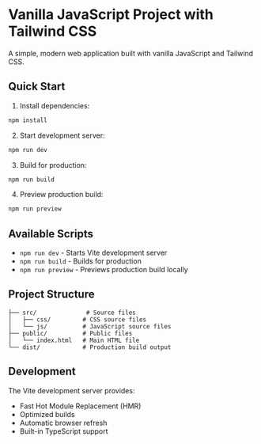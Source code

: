 # Vanilla JavaScript Project with Tailwind CSS

A simple, modern web application built with vanilla JavaScript and Tailwind CSS.

## Quick Start

1. Install dependencies:
```bash
npm install
```

2. Start development server:
```bash
npm run dev
```

3. Build for production:
```bash
npm run build
```

4. Preview production build:
```bash
npm run preview
```

## Available Scripts

- `npm run dev` - Starts Vite development server
- `npm run build` - Builds for production
- `npm run preview` - Previews production build locally

## Project Structure
```
├── src/              # Source files
│   ├── css/         # CSS source files
│   └── js/          # JavaScript source files
├── public/          # Public files
│   └── index.html   # Main HTML file
└── dist/            # Production build output
```

## Development

The Vite development server provides:
- Fast Hot Module Replacement (HMR)
- Optimized builds
- Automatic browser refresh
- Built-in TypeScript support 